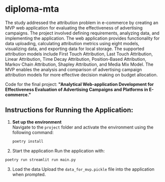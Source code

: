 # diploma-mta

The study addressed the attribution problem in e-commerce by creating an MVP web application for evaluating the effectiveness of advertising campaigns. The project involved defining requirements, analyzing data, and implementing the application. The web application provides functionality for data uploading, calculating attribution metrics using eight models, visualizing data, and exporting data for local storage. The supported attribution models include First Touch Attribution, Last Touch Attribution, Linear Attribution, Time Decay Attribution, Position-Based Attribution, Markov Chain Attribution, Shapley Attribution, and Media Mix Model. The MVP enables the analysis and comparison of advertising campaign attribution models for more effective decision making on budget allocation.

Code for the final project: **"Analytical Web-application Development for Effectiveness Evaluation of Advertising Campaigns and Platforms in E-commerce."**

## Instructions for Running the Application:

1. **Set up the environment**  
   Navigate to the `project` folder and activate the environment using the following command:
   ```bash
   poetry install
   ```
2. Start the application
Run the application with:
```bash
poetry run streamlit run main.py
```

3. Load the data
Upload the `data_for_mvp.pickle` file into the application when prompted.


